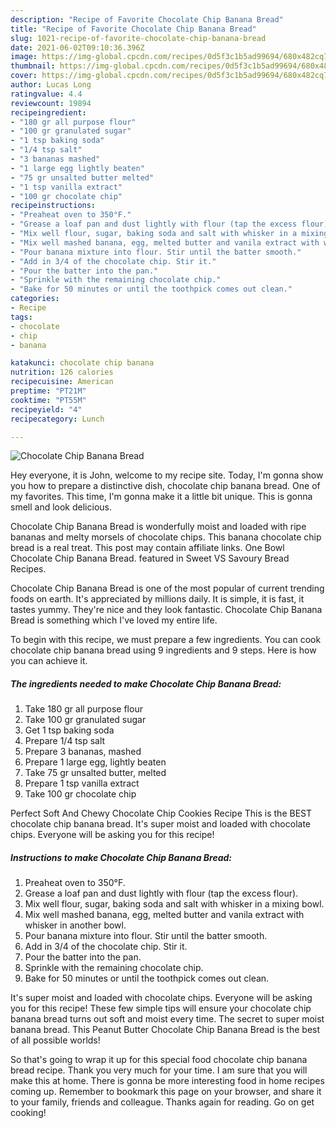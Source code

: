 ```yaml
---
description: "Recipe of Favorite Chocolate Chip Banana Bread"
title: "Recipe of Favorite Chocolate Chip Banana Bread"
slug: 1021-recipe-of-favorite-chocolate-chip-banana-bread
date: 2021-06-02T09:10:36.396Z
image: https://img-global.cpcdn.com/recipes/0d5f3c1b5ad99694/680x482cq70/chocolate-chip-banana-bread-recipe-main-photo.jpg
thumbnail: https://img-global.cpcdn.com/recipes/0d5f3c1b5ad99694/680x482cq70/chocolate-chip-banana-bread-recipe-main-photo.jpg
cover: https://img-global.cpcdn.com/recipes/0d5f3c1b5ad99694/680x482cq70/chocolate-chip-banana-bread-recipe-main-photo.jpg
author: Lucas Long
ratingvalue: 4.4
reviewcount: 19894
recipeingredient:
- "180 gr all purpose flour"
- "100 gr granulated sugar"
- "1 tsp baking soda"
- "1/4 tsp salt"
- "3 bananas mashed"
- "1 large egg lightly beaten"
- "75 gr unsalted butter melted"
- "1 tsp vanilla extract"
- "100 gr chocolate chip"
recipeinstructions:
- "Preaheat oven to 350°F."
- "Grease a loaf pan and dust lightly with flour (tap the excess flour)."
- "Mix well flour, sugar, baking soda and salt with whisker in a mixing bowl."
- "Mix well mashed banana, egg, melted butter and vanila extract with whisker in another bowl."
- "Pour banana mixture into flour. Stir until the batter smooth."
- "Add in 3/4 of the chocolate chip. Stir it."
- "Pour the batter into the pan."
- "Sprinkle with the remaining chocolate chip."
- "Bake for 50 minutes or until the toothpick comes out clean."
categories:
- Recipe
tags:
- chocolate
- chip
- banana

katakunci: chocolate chip banana 
nutrition: 126 calories
recipecuisine: American
preptime: "PT21M"
cooktime: "PT55M"
recipeyield: "4"
recipecategory: Lunch

---
```



![Chocolate Chip Banana Bread](https://img-global.cpcdn.com/recipes/0d5f3c1b5ad99694/680x482cq70/chocolate-chip-banana-bread-recipe-main-photo.jpg)

Hey everyone, it is John, welcome to my recipe site. Today, I'm gonna show you how to prepare a distinctive dish, chocolate chip banana bread. One of my favorites. This time, I'm gonna make it a little bit unique. This is gonna smell and look delicious.

Chocolate Chip Banana Bread is wonderfully moist and loaded with ripe bananas and melty morsels of chocolate chips. This banana chocolate chip bread is a real treat. This post may contain affiliate links. One Bowl Chocolate Chip Banana Bread. featured in Sweet VS Savoury Bread Recipes.

Chocolate Chip Banana Bread is one of the most popular of current trending foods on earth. It's appreciated by millions daily. It is simple, it is fast, it tastes yummy. They're nice and they look fantastic. Chocolate Chip Banana Bread is something which I've loved my entire life.


To begin with this recipe, we must prepare a few ingredients. You can cook chocolate chip banana bread using 9 ingredients and 9 steps. Here is how you can achieve it.

<!--inarticleads1-->

##### The ingredients needed to make Chocolate Chip Banana Bread:

1. Take 180 gr all purpose flour
1. Take 100 gr granulated sugar
1. Get 1 tsp baking soda
1. Prepare 1/4 tsp salt
1. Prepare 3 bananas, mashed
1. Prepare 1 large egg, lightly beaten
1. Take 75 gr unsalted butter, melted
1. Prepare 1 tsp vanilla extract
1. Take 100 gr chocolate chip


Perfect Soft And Chewy Chocolate Chip Cookies Recipe This is the BEST chocolate chip banana bread. It&#39;s super moist and loaded with chocolate chips. Everyone will be asking you for this recipe! 

<!--inarticleads2-->

##### Instructions to make Chocolate Chip Banana Bread:

1. Preaheat oven to 350°F.
1. Grease a loaf pan and dust lightly with flour (tap the excess flour).
1. Mix well flour, sugar, baking soda and salt with whisker in a mixing bowl.
1. Mix well mashed banana, egg, melted butter and vanila extract with whisker in another bowl.
1. Pour banana mixture into flour. Stir until the batter smooth.
1. Add in 3/4 of the chocolate chip. Stir it.
1. Pour the batter into the pan.
1. Sprinkle with the remaining chocolate chip.
1. Bake for 50 minutes or until the toothpick comes out clean.


It&#39;s super moist and loaded with chocolate chips. Everyone will be asking you for this recipe! These few simple tips will ensure your chocolate chip banana bread turns out soft and moist every time. The secret to super moist banana bread. This Peanut Butter Chocolate Chip Banana Bread is the best of all possible worlds! 

So that's going to wrap it up for this special food chocolate chip banana bread recipe. Thank you very much for your time. I am sure that you will make this at home. There is gonna be more interesting food in home recipes coming up. Remember to bookmark this page on your browser, and share it to your family, friends and colleague. Thanks again for reading. Go on get cooking!
